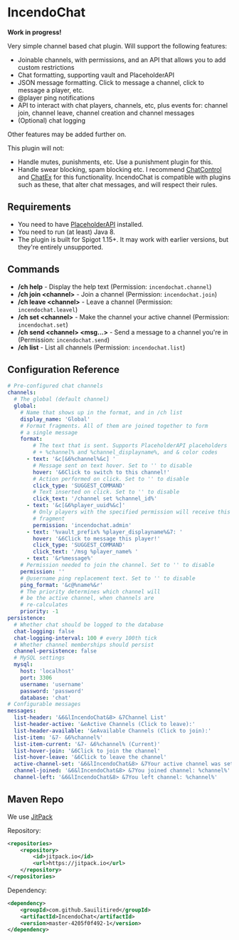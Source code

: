 # IncendoChat

**Work in progress!** 

Very simple channel based chat plugin. Will support the following features:
- Joinable channels, with permissions, and an API that allows you to add custom restrictions
- Chat formatting, supporting vault and PlaceholderAPI 
- JSON message formatting. Click to message a channel, click to message a player, etc. 
- @player ping notifications
- API to interact with chat players, channels, etc, plus events for: channel join,
 channel leave, channel creation and channel messages
- (Optional) chat logging

Other features may be added further on.

This plugin will not:
- Handle mutes, punishments, etc. Use a punishment plugin for this.
- Handle swear blocking, spam blocking etc. I recommend [ChatControl](https://www.spigotmc.org/resources/chatcontrol™-the-ultimate-chat-plugin-500-000-downloads-1-2-5-1-15-2.271/)
and [ChatEx](https://dev.bukkit.org/projects/chatex) for this functionality. IncendoChat
is compatible with plugins such as these, that alter chat messages, and will respect
their rules.

## Requirements
- You need to have [PlaceholderAPI](https://www.spigotmc.org/resources/placeholderapi.6245/) installed.
- You need to run (at least) Java 8.
- The plugin is built for Spigot 1.15+. It may work with earlier versions, but they're entirely unsupported.

## Commands
- **/ch help** - Display the help text (Permission: `incendochat.channel`)
- **/ch join \<channel\>** - Join a channel (Permission: `incendochat.join`)
- **/ch leave \<channel\>** - Leave a channel (Permission: `incendochat.leavel`)
- **/ch set \<channel\>** - Make the channel your active channel (Permission: `incendochat.set`)
- **/ch send \<channel\> \<msg...\>** - Send a message to a channel you're in (Permission: `incendochat.send`)
- **/ch list** - List all channels (Permission: `incendochat.list`)

## Configuration Reference

```yaml
# Pre-configured chat channels
channels:
  # The global (default channel)
  global:
    # Name that shows up in the format, and in /ch list
    display_name: 'Global'
    # Format fragments. All of them are joined together to form
    # a single message
    format:
        # The text that is sent. Supports PlaceholderAPI placeholders
        # + %channel% and %channel_displayname%, and & color codes
      - text: '&c[&6%channel%&c] '
        # Message sent on text hover. Set to '' to disable 
        hover: '&6Click to switch to this channel!'
        # Action performed on click. Set to '' to disable
        click_type: 'SUGGEST_COMMAND'
        # Text inserted on click. Set to '' to disable
        click_text: '/channel set %channel_id%'
      - text: '&c[&6%player_uuid%&c]'
        # Only players with the specified permission will receive this
        # fragment
        permission: 'incendochat.admin'
      - text: '%vault_prefix% %player_displayname%&7: '
        hover: '&6Click to message this player!'
        click_type: 'SUGGEST_COMMAND'
        click_text: '/msg %player_name% '
      - text: '&r%message%'
    # Permission needed to join the channel. Set to '' to disable
    permission: ''
    # @username ping replacement text. Set to '' to disable
    ping_format: '&c@%name%&r'
    # The priority determines which channel will
    # be the active channel, when channels are
    # re-calculates
    priority: -1
persistence:
  # Whether chat should be logged to the database
  chat-logging: false
  chat-logging-interval: 100 # every 100th tick
  # Whether channel memberships should persist
  channel-persistence: false
  # MySQL settings
  mysql:
    host: 'localhost'
    port: 3306
    username: 'username'
    password: 'password'
    database: 'chat'
# Configurable messages
messages:
  list-header: '&6&lIncendoChat&8> &7Channel List'
  list-header-active: '&eActive Channels (Click to leave):'
  list-header-available: '&eAvailable Channels (Click to join):'
  list-item: '&7- &6%channel%'
  list-item-current: '&7- &6%channel% (Current)'
  list-hover-join: '&6Click to join the channel'
  list-hover-leave: '&6Click to leave the channel'
  active-channel-set: '&6&lIncendoChat&8> &7Your active channel was set to: %channel%'
  channel-joined: '&6&lIncendoChat&8> &7You joined channel: %channel%'
  channel-left: '&6&lIncendoChat&8> &7You left channel: %channel%'
```

## Maven Repo

We use [JitPack](https://jitpack.io/#Sauilitired/IncendoCha)

Repository:
```xml
<repositories>
    <repository>
        <id>jitpack.io</id>
        <url>https://jitpack.io</url>
    </repository>
</repositories>
```

Dependency:
```xml
<dependency>
    <groupId>com.github.Sauilitired</groupId>
    <artifactId>IncendoChat</artifactId>
    <version>master-4205f0f492-1</version>
</dependency>
```
